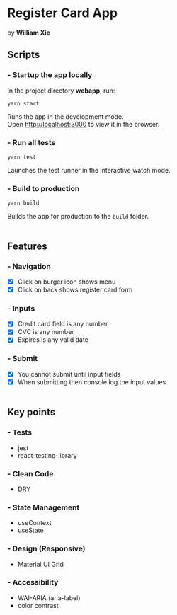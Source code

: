 # Register Card App
 by **William Xie**

## **Scripts**

### - Startup the app locally

In the project directory **webapp**, run:

`yarn start`

Runs the app in the development mode.\
Open [http://localhost:3000](http://localhost:3000) to view it in the browser.

### - Run all tests

 `yarn test`

Launches the test runner in the interactive watch mode.

### - Build to production

`yarn build`

Builds the app for production to the `build` folder.\
&nbsp;

## **Features**
### - Navigation
- [x] Click on burger icon shows menu
- [x] Click on back shows register card form 

### - Inputs
- [x] Credit card field is any number
- [x] CVC is any number
- [x] Expires is any valid date

### - Submit
- [x] You cannot submit until input fields
- [x] When submitting then console log the input values  
&nbsp;

## **Key** **points**
### - Tests
- jest
- react-testing-library
  
### - Clean Code
- DRY

### - State Management
- useContext
- useState
  
### - Design (Responsive)
- Material UI Grid
  
### - Accessibility
- WAI-ARIA (aria-label)
- color contrast


